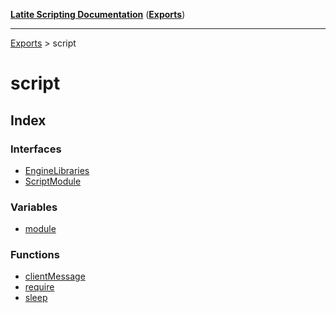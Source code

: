 [**Latite Scripting Documentation**](../README.md) ([**Exports**](../exports.md))

---

[Exports](../exports.md) > script

# script

## Index

### Interfaces

- [EngineLibraries](interfaces/interface.EngineLibraries.md)
- [ScriptModule](interfaces/interface.ScriptModule.md)

### Variables

- [module](variables/variable.module.md)

### Functions

- [clientMessage](functions/function.clientMessage.md)
- [require](functions/function.require.md)
- [sleep](functions/function.sleep.md)
